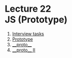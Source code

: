 <h1>
    Lecture 22<br>
    <b>JS</b> (Prototype)
</h1>

<ol>
    <li>
        <a href="./01.md">Interview tasks</a>
    </li>
    <li>
        <a href="../22/02.md">Prototype</a>
    </li>
    <li>
        <a href="../22/03.md">__proto__</a>
    </li>
    <li>
        <a href="../22/04.md">__proto__ II</a>
    </li>
</ol>
